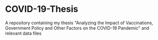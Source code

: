 # COVID-19-Thesis
A repository containing my thesis "Analyzing the Impact of Vaccinations, Government Policy and Other Factors on the COVID-19 Pandemic" and relevant data files
